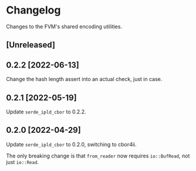 # Changelog

Changes to the FVM's shared encoding utilities.

## [Unreleased]

## 0.2.2 [2022-06-13]

Change the hash length assert into an actual check, just in case.

## 0.2.1 [2022-05-19]

Update `serde_ipld_cbor` to 0.2.2.

## 0.2.0 [2022-04-29]

Update `serde_ipld_cbor` to 0.2.0, switching to cbor4ii.

The only breaking change is that `from_reader` now requires `io::BufRead`, not just `io::Read`.
